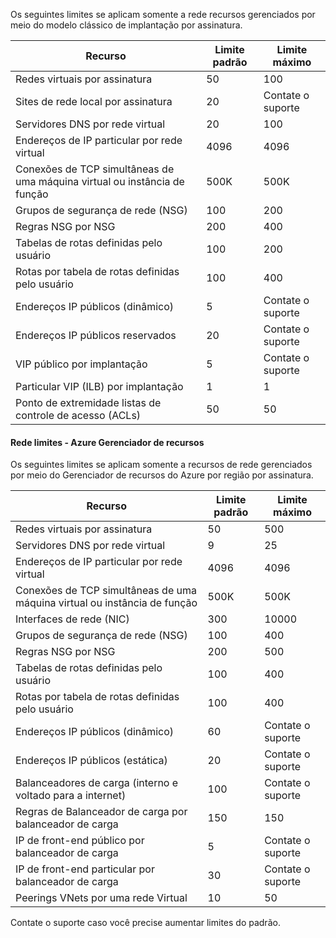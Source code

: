 Os seguintes limites se aplicam somente a rede recursos gerenciados por meio do modelo clássico de implantação por assinatura.

Recurso| Limite padrão | Limite máximo
--- | --- | --- 
Redes virtuais por assinatura | 50 | 100
Sites de rede local por assinatura | 20 | Contate o suporte
Servidores DNS por rede virtual | 20 | 100
Endereços de IP particular por rede virtual | 4096 | 4096
Conexões de TCP simultâneas de uma máquina virtual ou instância de função | 500K | 500K 
Grupos de segurança de rede (NSG) | 100 | 200
Regras NSG por NSG | 200 | 400
Tabelas de rotas definidas pelo usuário | 100 | 200
Rotas por tabela de rotas definidas pelo usuário | 100 | 400
Endereços IP públicos (dinâmico) | 5 | Contate o suporte
Endereços IP públicos reservados | 20 | Contate o suporte
VIP público por implantação | 5 | Contate o suporte
Particular VIP (ILB) por implantação | 1 | 1
Ponto de extremidade listas de controle de acesso (ACLs) | 50 | 50


#### <a name="azure-resource-manager-virtual-networking-limits"></a>Rede limites - Azure Gerenciador de recursos

Os seguintes limites se aplicam somente a recursos de rede gerenciados por meio do Gerenciador de recursos do Azure por região por assinatura.

Recurso| Limite padrão | Limite máximo
--- | --- | ---
Redes virtuais por assinatura | 50 | 500
Servidores DNS por rede virtual | 9 | 25
Endereços de IP particular por rede virtual | 4096 | 4096
Conexões de TCP simultâneas de uma máquina virtual ou instância de função | 500K |500K
Interfaces de rede (NIC) | 300 | 10000
Grupos de segurança de rede (NSG) | 100 | 400
Regras NSG por NSG | 200 | 500
Tabelas de rotas definidas pelo usuário | 100 | 400
Rotas por tabela de rotas definidas pelo usuário | 100 | 400
Endereços IP públicos (dinâmico) | 60 | Contate o suporte
Endereços IP públicos (estática) | 20 | Contate o suporte
Balanceadores de carga (interno e voltado para a internet) | 100 | Contate o suporte
Regras de Balanceador de carga por balanceador de carga | 150 | 150
IP de front-end público por balanceador de carga | 5 | Contate o suporte
IP de front-end particular por balanceador de carga | 30 | Contate o suporte
Peerings VNets por uma rede Virtual | 10 | 50

Contate o suporte caso você precise aumentar limites do padrão.
